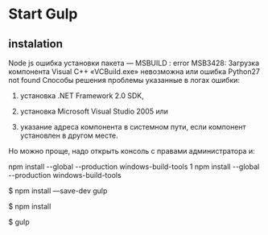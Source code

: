 # Start Gulp

instalation
-----------

Node js ошибка установки пакета — MSBUILD : error MSB3428: Загрузка компонента Visual C++ «VCBuild.exe» невозможна или ошибка 
Python27 not found 
Способы решения проблемы указанные в логах ошибки:

1) установка .NET Framework 2.0 SDK,

2) установка Microsoft Visual Studio 2005 или

3) указание адреса компонента в системном пути, если компонент установлен в другом месте.

Но можно проще, надо открыть консоль с правами администратора и:


npm install --global --production windows-build-tools
1
npm install --global --production windows-build-tools
 

$ npm install —save-dev gulp

$ npm install

$ gulp
  
